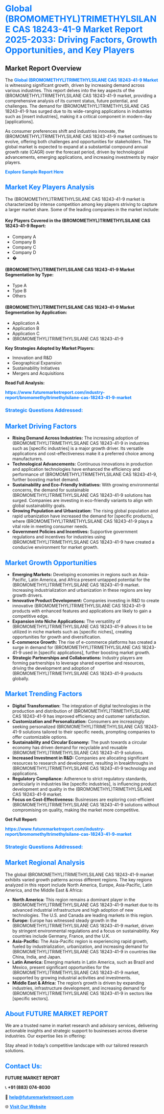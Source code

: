<h1 style="color: #007BFF;">Global (BROMOMETHYL)TRIMETHYLSILANE CAS 18243-41-9 Market Report 2025-2033: Driving Factors, Growth Opportunities, and Key Players</h1>

<section id="overview">
<h2>Market Report Overview</h2>
<p>The <a href="https://www.futuremarketreport.com/industry-report/bromomethyltrimethylsilane-cas-18243-41-9-market" style="color: #007BFF; text-decoration: none;"><strong>Global (BROMOMETHYL)TRIMETHYLSILANE CAS 18243-41-9 Market</strong></a> is witnessing significant growth, driven by increasing demand across various industries. This report delves into the key aspects of the (BROMOMETHYL)TRIMETHYLSILANE CAS 18243-41-9 market, providing a comprehensive analysis of its current status, future potential, and challenges. The demand for (BROMOMETHYL)TRIMETHYLSILANE CAS 18243-41-9 has surged due to its wide-ranging applications in industries such as [insert industries], making it a critical component in modern-day [applications].</p>
<p>As consumer preferences shift and industries innovate, the (BROMOMETHYL)TRIMETHYLSILANE CAS 18243-41-9 market continues to evolve, offering both challenges and opportunities for stakeholders. The global market is expected to expand at a substantial compound annual growth rate (CAGR) over the forecast period, driven by technological advancements, emerging applications, and increasing investments by major players.</p>
</section>

<section id="overview">
<p><a href="https://www.futuremarketreport.com/request-sample/reportId=112490" style="color: #007BFF; text-decoration: none;"><strong>Explore Sample Report Here</strong></a></p>
</section>

<section id="key-players">
<h2 style="color: #007BFF;">Market Key Players Analysis</h2>
<p>The (BROMOMETHYL)TRIMETHYLSILANE CAS 18243-41-9 market is characterized by intense competition among key players striving to capture a larger market share. Some of the leading companies in the market include:</p>
<h4>Key Players Covered in the (BROMOMETHYL)TRIMETHYLSILANE CAS 18243-41-9 Report:</h4>
<ul><li>Company A</li><li>Company B</li><li>Company C</li><li>Company D</li><li>�</li></ul>
<h4>(BROMOMETHYL)TRIMETHYLSILANE CAS 18243-41-9 Market Segmentation by Type:</h4>
<ul><li>Type A</li><li>Type B</li><li>Others</li></ul>

<h4>(BROMOMETHYL)TRIMETHYLSILANE CAS 18243-41-9 Market Segmentation by Application:</h4>
<ul><li>Application A</li><li>Application B</li><li>Application C</li><li>(BROMOMETHYL)TRIMETHYLSILANE CAS 18243-41-9</li></ul>
<p><strong>Key Strategies Adopted by Market Players:</strong></p>
<ul>
<li>Innovation and R&D</li>
<li>Geographical Expansion</li>
<li>Sustainability Initiatives</li>
<li>Mergers and Acquisitions</li>
</ul>
</section>

<section>
<p><strong>Read Full Analysis: </strong></p><a href="https://www.futuremarketreport.com/industry-report/bromomethyltrimethylsilane-cas-18243-41-9-market" style="color: #007BFF; text-decoration: none;"><strong>https://www.futuremarketreport.com/industry-report/bromomethyltrimethylsilane-cas-18243-41-9-market</strong></a>
<h3 style="color: #007BFF;">Strategic Questions Addressed:</h3>
</section>

<section id="driving-factors">
<h2 style="color: #007BFF;">Market Driving Factors</h2>
<ul>
<li><strong>Rising Demand Across Industries:</strong> The increasing adoption of (BROMOMETHYL)TRIMETHYLSILANE CAS 18243-41-9 in industries such as [specific industries] is a major growth driver. Its versatile applications and cost-effectiveness make it a preferred choice among manufacturers.</li>
<li><strong>Technological Advancements:</strong> Continuous innovations in production and application technologies have enhanced the efficiency and performance of (BROMOMETHYL)TRIMETHYLSILANE CAS 18243-41-9, further boosting market demand.</li>
<li><strong>Sustainability and Eco-Friendly Initiatives:</strong> With growing environmental concerns, the demand for sustainable (BROMOMETHYL)TRIMETHYLSILANE CAS 18243-41-9 solutions has surged. Companies are investing in eco-friendly variants to align with global sustainability goals.</li>
<li><strong>Growing Population and Urbanization:</strong> The rising global population and rapid urbanization have increased the demand for [specific products], where (BROMOMETHYL)TRIMETHYLSILANE CAS 18243-41-9 plays a vital role in meeting consumer needs.</li>
<li><strong>Government Policies and Incentives:</strong> Supportive government regulations and incentives for industries using (BROMOMETHYL)TRIMETHYLSILANE CAS 18243-41-9 have created a conducive environment for market growth.</li>
</ul>
</section>

<section id="growth-opportunities">
<h2 style="color: #007BFF;">Market Growth Opportunities</h2>
<ul>
<li><strong>Emerging Markets:</strong> Developing economies in regions such as Asia-Pacific, Latin America, and Africa present untapped potential for the (BROMOMETHYL)TRIMETHYLSILANE CAS 18243-41-9 market. Increasing industrialization and urbanization in these regions are key growth drivers.</li>
<li><strong>Innovative Product Development:</strong> Companies investing in R&D to create innovative (BROMOMETHYL)TRIMETHYLSILANE CAS 18243-41-9 products with enhanced features and applications are likely to gain a competitive edge.</li>
<li><strong>Expansion into Niche Applications:</strong> The versatility of (BROMOMETHYL)TRIMETHYLSILANE CAS 18243-41-9 allows it to be utilized in niche markets such as [specific niches], creating opportunities for growth and diversification.</li>
<li><strong>E-commerce Growth:</strong> The rise of e-commerce platforms has created a surge in demand for (BROMOMETHYL)TRIMETHYLSILANE CAS 18243-41-9 used in [specific applications], further boosting market growth.</li>
<li><strong>Strategic Partnerships and Collaborations:</strong> Industry players are forming partnerships to leverage shared expertise and resources, driving the development and adoption of (BROMOMETHYL)TRIMETHYLSILANE CAS 18243-41-9 products globally.</li>
</ul>
</section>

<section id="trending-factors">
<h2 style="color: #007BFF;">Market Trending Factors</h2>
<ul>
<li><strong>Digital Transformation:</strong> The integration of digital technologies in the production and distribution of (BROMOMETHYL)TRIMETHYLSILANE CAS 18243-41-9 has improved efficiency and customer satisfaction.</li>
<li><strong>Customization and Personalization:</strong> Consumers are increasingly seeking personalized (BROMOMETHYL)TRIMETHYLSILANE CAS 18243-41-9 solutions tailored to their specific needs, prompting companies to offer customizable options.</li>
<li><strong>Sustainability and Circular Economy:</strong> The push towards a circular economy has driven demand for recyclable and reusable (BROMOMETHYL)TRIMETHYLSILANE CAS 18243-41-9 solutions.</li>
<li><strong>Increased Investment in R&D:</strong> Companies are allocating significant resources to research and development, resulting in breakthroughs in (BROMOMETHYL)TRIMETHYLSILANE CAS 18243-41-9 technology and applications.</li>
<li><strong>Regulatory Compliance:</strong> Adherence to strict regulatory standards, particularly in industries like [specific industries], is influencing product development and quality in the (BROMOMETHYL)TRIMETHYLSILANE CAS 18243-41-9 market.</li>
<li><strong>Focus on Cost-Effectiveness:</strong> Businesses are exploring cost-efficient (BROMOMETHYL)TRIMETHYLSILANE CAS 18243-41-9 solutions without compromising on quality, making the market more competitive.</li>
</ul>
</section>

<section>
<p><strong>Get Full Report: </strong></p><a href="https://www.futuremarketreport.com/industry-report/bromomethyltrimethylsilane-cas-18243-41-9-market" style="color: #007BFF; text-decoration: none;"><strong>https://www.futuremarketreport.com/industry-report/bromomethyltrimethylsilane-cas-18243-41-9-market</strong></a>
<h3 style="color: #007BFF;">Strategic Questions Addressed:</h3>
</section>


<section id="regional-analysis">
<h2 style="color: #007BFF;">Market Regional Analysis</h2>
<p>The global (BROMOMETHYL)TRIMETHYLSILANE CAS 18243-41-9 market exhibits varied growth patterns across different regions. The key regions analyzed in this report include North America, Europe, Asia-Pacific, Latin America, and the Middle East & Africa:</p>
<ul>
<li><strong>North America:</strong> This region remains a dominant player in the (BROMOMETHYL)TRIMETHYLSILANE CAS 18243-41-9 market due to its advanced industrial infrastructure and high adoption of new technologies. The U.S. and Canada are leading markets in this region.</li>
<li><strong>Europe:</strong> Europe has witnessed steady growth in the (BROMOMETHYL)TRIMETHYLSILANE CAS 18243-41-9 market, driven by stringent environmental regulations and a focus on sustainability. Key countries include Germany, France, and the U.K.</li>
<li><strong>Asia-Pacific:</strong> The Asia-Pacific region is experiencing rapid growth, fueled by industrialization, urbanization, and increasing demand for (BROMOMETHYL)TRIMETHYLSILANE CAS 18243-41-9 in countries like China, India, and Japan.</li>
<li><strong>Latin America:</strong> Emerging markets in Latin America, such as Brazil and Mexico, present significant opportunities for the (BROMOMETHYL)TRIMETHYLSILANE CAS 18243-41-9 market, supported by growing industrial activities and investments.</li>
<li><strong>Middle East & Africa:</strong> The region’s growth is driven by expanding industries, infrastructure development, and increasing demand for (BROMOMETHYL)TRIMETHYLSILANE CAS 18243-41-9 in sectors like [specific sectors].</li>
</ul>
</section>

<footer>
<h2 style="color: #007BFF;">About FUTURE MARKET REPORT</h2>
<p>We are a trusted name in market research and advisory services, delivering actionable insights and strategic support to businesses across diverse industries. Our expertise lies in offering:</p>

<p>Stay ahead in today’s competitive landscape with our tailored research solutions.</p>

<h2 style="color: #007BFF;">Contact Us:</h2>
<p><strong>FUTURE MARKET REPORT</strong></p>
<p>📞 <strong>+91 (883) 074-8030</strong></p>
<p>📧 <strong><a href="mailto:help@futuremarketreport.com" style="color: #007BFF;">help@futuremarketreport.com</a></strong></p>
<p>🌐 <strong><a href="https://www.futuremarketreport.com/" style="color: #007BFF;">Visit Our Website</a></strong></p>
</footer>